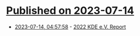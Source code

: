 # [Published on 2023-07-14](index.md)

* [2023-07-14, 04:57:58](https://lobste.rs/s/zuhi6p/2022_kde_e_v_report) - [2022 KDE e.V. Report](https://ev.kde.org/reports/ev-2022/)

